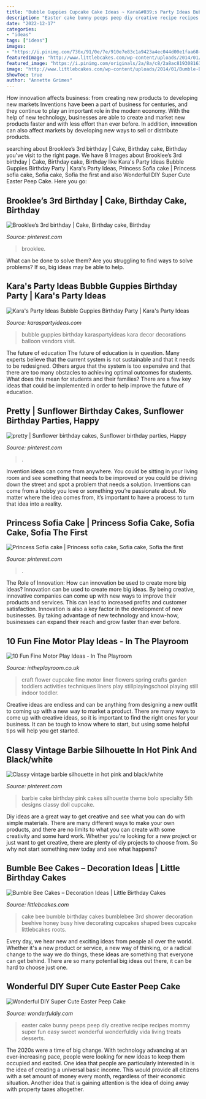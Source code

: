 ```yaml
---
title: "Bubble Guppies Cupcake Cake Ideas ~ Kara&#039;s Party Ideas Bubble Guppies Birthday Party"
description: "Easter cake bunny peeps peep diy creative recipe recipes mommy super fun easy sweet wonderful wonderfuldiy vida living treats desserts"
date: "2022-12-17"
categories:
- "ideas"
tags: ["ideas"]
images:
- "https://i.pinimg.com/736x/91/0e/7e/910e7e83c1a9423a4ec044d00e1faa68--pink-barbie-barbie-cake.jpg?b=t"
featuredImage: "http://www.littlebcakes.com/wp-content/uploads/2014/01/Bumble-Bee-Birthday-Cake-1024x685.jpg"
featured_image: "https://i.pinimg.com/originals/2a/8a/c8/2a8ac8193081637fd6dd47bd73f93aaf.jpg"
image: "http://www.littlebcakes.com/wp-content/uploads/2014/01/Bumble-Bee-Birthday-Cake-1024x685.jpg"
ShowToc: true
author: "Annette Grimes"
---
```



How innovation affects business: from creating new products to developing new markets
Inventions have been a part of business for centuries, and they continue to play an important role in the modern economy. With the help of new technology, businesses are able to create and market new products faster and with less effort than ever before. In addition, innovation can also affect markets by developing new ways to sell or distribute products.

	

		
searching about Brooklee’s 3rd birthday | Cake, Birthday cake, Birthday you've visit to the right page. We have 8 Images about Brooklee’s 3rd birthday | Cake, Birthday cake, Birthday like Kara&#039;s Party Ideas Bubble Guppies Birthday Party | Kara&#039;s Party Ideas, Princess Sofia cake | Princess sofia cake, Sofia cake, Sofia the first and also Wonderful DIY Super Cute Easter Peep Cake. Here you go:
		
    
## Brooklee’s 3rd Birthday | Cake, Birthday Cake, Birthday

<img loading=lazy src="https://i.pinimg.com/originals/2a/8a/c8/2a8ac8193081637fd6dd47bd73f93aaf.jpg" onerror="this.onerror=null;this.src='https://tse1.mm.bing.net/th?id=OIP.kGxEr3pgOwzZunTAipnHygHaJ4&amp;pid=15.1';" alt="Brooklee’s 3rd birthday | Cake, Birthday cake, Birthday">

_Source: pinterest.com_

>brooklee. 

	

What can be done to solve them?
Are you struggling to find ways to solve problems? If so, big ideas may be able to help.

    
## Kara&#039;s Party Ideas Bubble Guppies Birthday Party | Kara&#039;s Party Ideas

<img loading=lazy src="http://karaspartyideas.com/wp-content/uploads/2018/05/Bubble-Guppies-Birthday-Party-via-Karas-Party-Ideas-KarasPartyIdeas.com21.jpg" onerror="this.onerror=null;this.src='https://tse2.mm.bing.net/th?id=OIP.eTnYYzxa_t09PS4GkjXEtAHaLH&amp;pid=15.1';" alt="Kara&#039;s Party Ideas Bubble Guppies Birthday Party | Kara&#039;s Party Ideas">

_Source: karaspartyideas.com_

>bubble guppies birthday karaspartyideas kara decor decorations balloon vendors visit. 

	

The future of education
The future of education is in question. Many experts believe that the current system is not sustainable and that it needs to be redesigned. Others argue that the system is too expensive and that there are too many obstacles to achieving optimal outcomes for students. What does this mean for students and their families?
There are a few key ideas that could be implemented in order to help improve the future of education.

    
## Pretty | Sunflower Birthday Cakes, Sunflower Birthday Parties, Happy

<img loading=lazy src="https://i.pinimg.com/originals/c4/2c/65/c42c65f3284f07cd29a7cef60e0c824e.jpg" onerror="this.onerror=null;this.src='https://tse2.mm.bing.net/th?id=OIP.B0DaxKIL9sU1xTmMSnNeMQHaJ4&amp;pid=15.1';" alt="pretty | Sunflower birthday cakes, Sunflower birthday parties, Happy">

_Source: pinterest.com_

>. 

	

Invention ideas can come from anywhere. You could be sitting in your living room and see something that needs to be improved or you could be driving down the street and spot a problem that needs a solution. Inventions can come from a hobby you love or something you’re passionate about. No matter where the idea comes from, it’s important to have a process to turn that idea into a reality.

    
## Princess Sofia Cake | Princess Sofia Cake, Sofia Cake, Sofia The First

<img loading=lazy src="https://i.pinimg.com/originals/c1/68/09/c168095b350601189e97c4db0d30abb4.jpg" onerror="this.onerror=null;this.src='https://tse1.mm.bing.net/th?id=OIP.8UpDx3z7iynoe8-gcvsmiQHaJ4&amp;pid=15.1';" alt="Princess Sofia cake | Princess sofia cake, Sofia cake, Sofia the first">

_Source: pinterest.com_

>. 

	

The Role of Innovation: How can innovation be used to create more big ideas?
Innovation can be used to create more big ideas. By being creative, innovative companies can come up with new ways to improve their products and services. This can lead to increased profits and customer satisfaction. Innovation is also a key factor in the development of new businesses. By taking advantage of new technology and know-how, businesses can expand their reach and grow faster than ever before.

    
## 10 Fun Fine Motor Play Ideas - In The Playroom

<img loading=lazy src="http://3.bp.blogspot.com/-QGU6JuzCkiU/VQ69CH__ESI/AAAAAAAANW8/nrohkPnlxJ4/s1600/spring-craft-kids-flower.jpg" onerror="this.onerror=null;this.src='https://tse4.mm.bing.net/th?id=OIP.6DbBKboAmJjwszQiCe1_qgHaJ4&amp;pid=15.1';" alt="10 Fun Fine Motor Play Ideas - In The Playroom">

_Source: intheplayroom.co.uk_

>craft flower cupcake fine motor liner flowers spring crafts garden toddlers activities techniques liners play stillplayingschool playing still indoor toddler. 

	

Creative ideas are endless and can be anything from designing a new outfit to coming up with a new way to market a product. There are many ways to come up with creative ideas, so it is important to find the right ones for your business. It can be tough to know where to start, but using some helpful tips will help you get started.

    
## Classy Vintage Barbie Silhouette In Hot Pink And Black/white

<img loading=lazy src="https://i.pinimg.com/736x/91/0e/7e/910e7e83c1a9423a4ec044d00e1faa68--pink-barbie-barbie-cake.jpg?b=t" onerror="this.onerror=null;this.src='https://tse3.mm.bing.net/th?id=OIP.qwO3mSle84dz-lwATjFsrwHaLI&amp;pid=15.1';" alt="Classy vintage barbie silhouette in hot pink and black/white">

_Source: pinterest.com_

>barbie cake birthday pink cakes silhouette theme bolo specialty 5th designs classy doll cupcake. 

	

Diy ideas are a great way to get creative and see what you can do with simple materials. There are many different ways to make your own products, and there are no limits to what you can create with some creativity and some hard work. Whether you're looking for a new project or just want to get creative, there are plenty of diy projects to choose from. So why not start something new today and see what happens?

    
## Bumble Bee Cakes – Decoration Ideas | Little Birthday Cakes

<img loading=lazy src="http://www.littlebcakes.com/wp-content/uploads/2014/01/Bumble-Bee-Birthday-Cake-1024x685.jpg" onerror="this.onerror=null;this.src='https://tse3.mm.bing.net/th?id=OIP.RChCht5My0f36mLnJK3BDAHaE9&amp;pid=15.1';" alt="Bumble Bee Cakes – Decoration Ideas | Little Birthday Cakes">

_Source: littlebcakes.com_

>cake bee bumble birthday cakes bumblebee 3rd shower decoration beehive honey busy hive decorating cupcakes shaped bees cupcake littlebcakes roots. 

	

Every day, we hear new and exciting ideas from people all over the world. Whether it's a new product or service, a new way of thinking, or a radical change to the way we do things, these ideas are something that everyone can get behind. There are so many potential big ideas out there, it can be hard to choose just one.

    
## Wonderful DIY Super Cute Easter Peep Cake

<img loading=lazy src="http://cdn.wonderfuldiy.com/wp-content/uploads/2015/03/easter-peeps-cake-wonderfuldiy-1.jpg" onerror="this.onerror=null;this.src='https://tse2.mm.bing.net/th?id=OIP.I17PxCargmx848_viBCLqAHaJ4&amp;pid=15.1';" alt="Wonderful DIY Super Cute Easter Peep Cake">

_Source: wonderfuldiy.com_

>easter cake bunny peeps peep diy creative recipe recipes mommy super fun easy sweet wonderful wonderfuldiy vida living treats desserts. 

	

The 2020s were a time of big change. With technology advancing at an ever-increasing pace, people were looking for new ideas to keep them occupied and excited. One idea that people are particularly interested in is the idea of creating a universal basic income. This would provide all citizens with a set amount of money every month, regardless of their economic situation. Another idea that is gaining attention is the idea of doing away with property taxes altogether.

